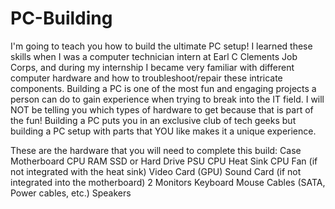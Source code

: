 # PC-Building

I'm going to teach you how to build the ultimate PC setup! I learned these skills when I was a computer technician intern at Earl C Clements Job Corps, and during my internship I became very familiar with different computer hardware and how to troubleshoot/repair these intricate components. Building a PC is one of the most fun and engaging projects a person can do to gain experience when trying to break into the IT field. I will NOT be telling you which types of hardware to get because that is part of the fun! Building a PC puts you in an exclusive club of tech geeks but building a PC setup with parts that YOU like makes it a unique experience. 

These are the hardware that you will need to complete this build:
Case
Motherboard
CPU
RAM
SSD or Hard Drive
PSU
CPU Heat Sink
CPU Fan (if not integrated with the heat sink)
Video Card (GPU)
Sound Card (if not integrated into the motherboard)
2 Monitors
Keyboard
Mouse
Cables (SATA, Power cables, etc.)
Speakers
